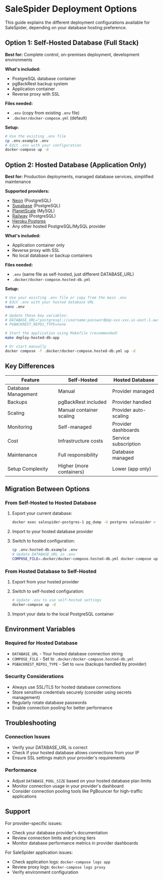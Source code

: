 # SaleSpider Deployment Options

This guide explains the different deployment configurations available for SaleSpider, depending on your database hosting preference.

## Option 1: Self-Hosted Database (Full Stack)

**Best for:** Complete control, on-premises deployment, development environments

**What's included:**
- PostgreSQL database container
- pgBackRest backup system
- Application container
- Reverse proxy with SSL

**Files needed:**
- `.env` (copy from existing `.env` file)
- `.docker/docker-compose.yml` (default)

**Setup:**
```bash
# Use the existing .env file
cp .env.example .env
# Edit .env with your configuration
docker-compose up -d
```

## Option 2: Hosted Database (Application Only)

**Best for:** Production deployments, managed database services, simplified maintenance

**Supported providers:**
- [Neon](https://neon.tech) (PostgreSQL)
- [Supabase](https://supabase.com) (PostgreSQL)
- [PlanetScale](https://planetscale.com) (MySQL)
- [Railway](https://railway.app) (PostgreSQL)
- [Heroku Postgres](https://www.heroku.com/postgres)
- Any other hosted PostgreSQL/MySQL provider

**What's included:**
- Application container only
- Reverse proxy with SSL
- No local database or backup containers

**Files needed:**
- `.env` (same file as self-hosted, just different DATABASE_URL)
- `.docker/docker-compose.hosted-db.yml`

**Setup:**
```bash
# Use your existing .env file or copy from the main .env
# Edit .env with your hosted database URL
nano .env

# Update these key variables:
# DATABASE_URL="postgresql://username:password@ep-xxx-xxx.us-east-1.aws.neon.tech/database_name?sslmode=require"
# PGBACKREST_REPO1_TYPE=none

# Start the application using Makefile (recommended)
make deploy-hosted-db-app

# Or start manually
docker compose -f .docker/docker-compose.hosted-db.yml up -d
```

## Key Differences

| Feature | Self-Hosted | Hosted Database |
|---------|-------------|-----------------|
| Database Management | Manual | Provider managed |
| Backups | pgBackRest included | Provider handled |
| Scaling | Manual container scaling | Provider auto-scaling |
| Monitoring | Self-managed | Provider dashboards |
| Cost | Infrastructure costs | Service subscription |
| Maintenance | Full responsibility | Database managed |
| Setup Complexity | Higher (more containers) | Lower (app only) |

## Migration Between Options

### From Self-Hosted to Hosted Database

1. Export your current database:
   ```bash
   docker exec salespider-postgres-1 pg_dump -U postgres salespider > backup.sql
   ```

2. Import to your hosted database provider

3. Switch to hosted configuration:
   ```bash
   cp .env.hosted-db.example .env
   # Update DATABASE_URL in .env
   COMPOSE_FILE=.docker/docker-compose.hosted-db.yml docker-compose up -d
   ```

### From Hosted Database to Self-Hosted

1. Export from your hosted provider

2. Switch to self-hosted configuration:
   ```bash
   # Update .env to use self-hosted settings
   docker-compose up -d
   ```

3. Import your data to the local PostgreSQL container

## Environment Variables

### Required for Hosted Database
- `DATABASE_URL` - Your hosted database connection string
- `COMPOSE_FILE` - Set to `.docker/docker-compose.hosted-db.yml`
- `PGBACKREST_REPO1_TYPE` - Set to `none` (backups handled by provider)

### Security Considerations
- Always use SSL/TLS for hosted database connections
- Store sensitive credentials securely (consider using secrets management)
- Regularly rotate database passwords
- Enable connection pooling for better performance

## Troubleshooting

### Connection Issues
- Verify your DATABASE_URL is correct
- Check if your hosted database allows connections from your IP
- Ensure SSL settings match your provider's requirements

### Performance
- Adjust `DATABASE_POOL_SIZE` based on your hosted database plan limits
- Monitor connection usage in your provider's dashboard
- Consider connection pooling tools like PgBouncer for high-traffic applications

## Support

For provider-specific issues:
- Check your database provider's documentation
- Review connection limits and pricing tiers
- Monitor database performance metrics in provider dashboards

For SaleSpider application issues:
- Check application logs: `docker-compose logs app`
- Review proxy logs: `docker-compose logs proxy`
- Verify environment configuration